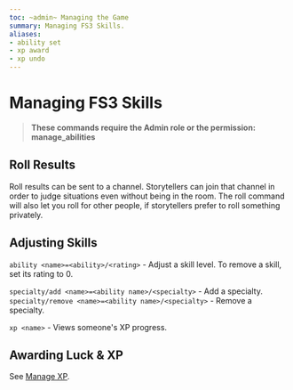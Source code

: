 ```yaml
---
toc: ~admin~ Managing the Game
summary: Managing FS3 Skills.
aliases:
- ability set
- xp award
- xp undo
---
```

# Managing FS3 Skills

> **These commands require the Admin role or the permission: manage\_abilities**

## Roll Results

Roll results can be sent to a channel.  Storytellers can join that channel in order to judge situations even without being in the room.  The roll command will also let you roll for other people, if storytellers prefer to roll something privately.

## Adjusting Skills

`ability <name>=<ability>/<rating>` - Adjust a skill level. To remove a skill, set its rating to 0.

`specialty/add <name>=<ability name>/<specialty>` - Add a specialty.
`specialty/remove <name>=<ability name>/<specialty>` - Remove a specialty.

`xp <name>` - Views someone's XP progress.

## Awarding Luck & XP

See [Manage XP](/help/manage_xp).
